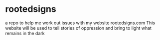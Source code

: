# rootedsigns
a repo to help me work out issues with my website rootedsigns.com
This website will be used to tell stories of oppression and bring to light what remains in the dark

